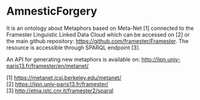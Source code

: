# AmnesticForgery
It is an ontology about Metaphors based on Meta-Net [1] connected to the Framester Linguistic Linked Data Cloud which can be accessed on [2] or the main github repository: https://github.com/framester/Framester. The resource is accessible through SPARQL endpoint [3]. 

An API for generating new metaphors is available on: http://lipn.univ-paris13.fr/framester/en/metanet/ 

[1] https://metanet.icsi.berkeley.edu/metanet/ <br/>
[2] https://lipn.univ-paris13.fr/framester/ <br/>
[3] http://etna.istc.cnr.it/framester2/sparql
